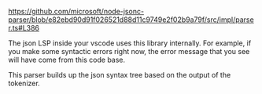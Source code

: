 https://github.com/microsoft/node-jsonc-parser/blob/e82ebd90d91f026521d88d11c9749e2f02b9a79f/src/impl/parser.ts#L386

The json LSP inside your vscode uses this library internally. For example, if you make some syntactic errors right now, the error message that you see will have come from this code base.

This parser builds up the json syntax tree based on the output of the tokenizer.
